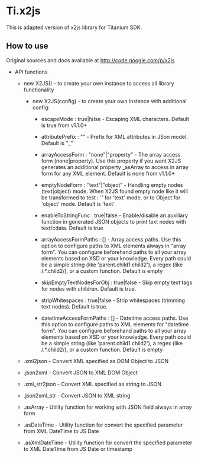 # Ti.x2js
This is adapted version of x2js library for Titanium SDK.


## How to use
Original sources and docs available at http://code.google.com/p/x2js

* API functions

    * new X2JS() - to create your own instance to access all library functionality
        * new X2JS(config) - to create your own instance with additional config:        
            * escapeMode : true|false - Escaping XML characters. Default is true from v1.1.0+

            * attributePrefix : "<string>" - Prefix for XML attributes in JSon model. Default is "_"

            * arrayAccessForm : "none"|"property" - The array access form (none|property). Use this property if you want X2JS generates an additional property <element>_asArray to access in array form for any XML element. Default is none from v1.1.0+

            * emptyNodeForm : "text"|"object" - Handling empty nodes (text|object) mode. When X2JS found empty node like <test></test> it will be transformed to test : '' for 'text' mode, or to Object for 'object' mode. Default is 'text'

            * enableToStringFunc : true|false - Enable/disable an auxiliary function in generated JSON objects to print text nodes with text/cdata. Default is true

            * arrayAccessFormPaths : [] - Array access paths. Use this option to configure paths to XML elements always in "array form". You can configure beforehand paths to all your array elements based on XSD or your knowledge. Every path could be a simple string (like 'parent.child1.child2'), a regex (like /.*\.child2/), or a custom function. Default is empty

            * skipEmptyTextNodesForObj : true|false - Skip empty text tags for nodes with children. Default is true.

            * stripWhitespaces : true|false - Strip whitespaces (trimming text nodes). Default is true.

            * datetimeAccessFormPaths : [] - Datetime access paths. Use this option to configure paths to XML
             elements for "datetime form". You can configure beforehand paths to all your array elements based on XSD or your knowledge. Every path could be a simple string (like 'parent.child1.child2'), a regex (like /.*\.child2/), or a custom function. Default is empty

    * <instance>.xml2json - Convert XML specified as DOM Object to JSON
    * <instance>.json2xml - Convert JSON to XML DOM Object
    * <instance>.xml_str2json - Convert XML specified as string to JSON
    * <instance>.json2xml_str - Convert JSON to XML string
    * <instance>.asArray - Utility function for working with JSON field always in array form
    * <instance>.asDateTime - Utility function for convert the specified parameter from XML DateTime to JS Date
    * <instance>.asXmlDateTime - Utility function for convert the specified parameter to XML DateTime from JS Date or timestamp
